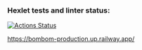 ### Hexlet tests and linter status:
[![Actions Status](https://github.com/bombom70/php-project-lvl3/workflows/hexlet-check/badge.svg)](https://github.com/bombom70/php-project-lvl3/actions)

https://bombom-production.up.railway.app/